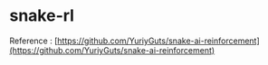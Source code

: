 # snake-rl

Reference : [https://github.com/YuriyGuts/snake-ai-reinforcement](https://github.com/YuriyGuts/snake-ai-reinforcement)
